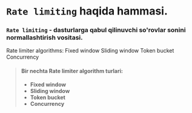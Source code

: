 # `Rate limiting` haqida hammasi.

### `Rate limiting` - dasturlarga qabul qilinuvchi so'rovlar sonini normallashtirish vositasi.

Rate limiter algorithms:
Fixed window
Sliding window
Token bucket
Concurrency

> #### Bir nechta Rate limiter algorithm turlari:
> - **Fixed window**
> - **Sliding window**
> - **Token bucket**
> - **Concurrency**
